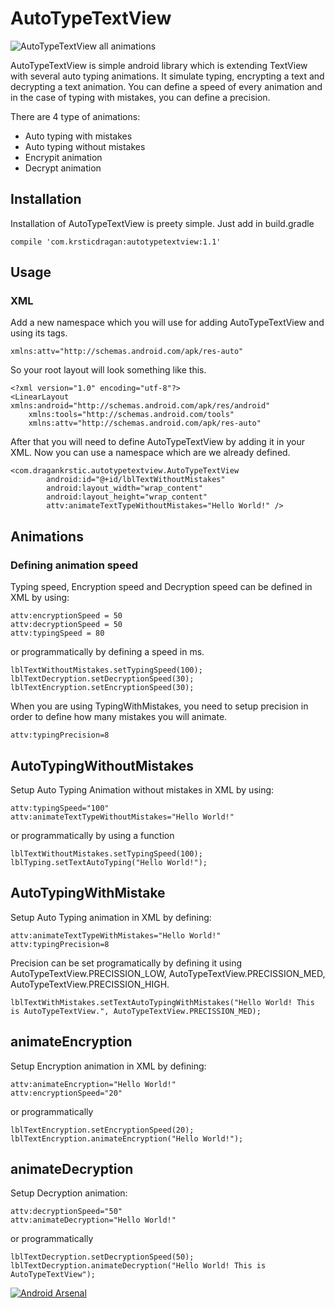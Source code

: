 # AutoTypeTextView
![AutoTypeTextView all animations](http://www.dragankrstic.com/autotypetextview/allanimation.gif)

AutoTypeTextView is simple android library which is extending TextView with several auto typing animations. It simulate typing, encrypting a text and decrypting a text animation. You can define a speed of every animation and in the case of typing with mistakes, you can define a precision. 

There are 4 type of animations:
  - Auto typing with mistakes
  - Auto typing without mistakes
  - Encrypit animation
  - Decrypt animation

## Installation
Installation of AutoTypeTextView is preety simple. Just add in build.gradle
```
compile 'com.krsticdragan:autotypetextview:1.1'
```

## Usage

### XML

Add a new namespace which you will use for adding AutoTypeTextView and using its tags. 
```
xmlns:attv="http://schemas.android.com/apk/res-auto"
```
So your root layout will look something like this.
```
<?xml version="1.0" encoding="utf-8"?>
<LinearLayout xmlns:android="http://schemas.android.com/apk/res/android"
    xmlns:tools="http://schemas.android.com/tools"
    xmlns:attv="http://schemas.android.com/apk/res-auto"
```
After that you will need to define AutoTypeTextView by adding it in your XML. Now you can use a namespace which are we already defined. 
```
<com.dragankrstic.autotypetextview.AutoTypeTextView
        android:id="@+id/lblTextWithoutMistakes"
        android:layout_width="wrap_content"
        android:layout_height="wrap_content"
        attv:animateTextTypeWithoutMistakes="Hello World!" />
```

## Animations

### Defining animation speed

Typing speed, Encryption speed and Decryption speed can be defined in XML by using:
```
attv:encryptionSpeed = 50
attv:decryptionSpeed = 50
attv:typingSpeed = 80
```
or programmatically by defining a speed in ms.
```
lblTextWithoutMistakes.setTypingSpeed(100);
lblTextDecryption.setDecryptionSpeed(30);
lblTextEncryption.setEncryptionSpeed(30);
```
When you are using TypingWithMistakes, you need to setup precision in order to define how many mistakes you will animate. 
```
attv:typingPrecision=8
```

## AutoTypingWithoutMistakes

Setup Auto Typing Animation without mistakes in XML by using:
```
attv:typingSpeed="100"
attv:animateTextTypeWithoutMistakes="Hello World!"
```
or programmatically by using a function 
```
lblTextWithoutMistakes.setTypingSpeed(100);
lblTyping.setTextAutoTyping("Hello World!");
```

## AutoTypingWithMistake
Setup Auto Typing animation in XML by defining:
```
attv:animateTextTypeWithMistakes="Hello World!"
attv:typingPrecision=8
```
Precision can be set programatically by defining it using AutoTypeTextView.PRECISSION_LOW, AutoTypeTextView.PRECISSION_MED, AutoTypeTextView.PRECISSION_HIGH.
```
lblTextWithMistakes.setTextAutoTypingWithMistakes("Hello World! This is AutoTypeTextView.", AutoTypeTextView.PRECISSION_MED);
```

## animateEncryption
Setup Encryption animation in XML by defining:
```
attv:animateEncryption="Hello World!"
attv:encryptionSpeed="20"
```
or programmatically
```
lblTextEncryption.setEncryptionSpeed(20);
lblTextEncryption.animateEncryption("Hello World!");
```

## animateDecryption
Setup Decryption animation:
```
attv:decryptionSpeed="50"
attv:animateDecryption="Hello World!" 
```
or programmatically
```
lblTextDecryption.setDecryptionSpeed(50);
lblTextDecryption.animateDecryption("Hello World! This is AutoTypeTextView");
```

[![Android Arsenal](https://img.shields.io/badge/Android%20Arsenal-AutoTypingTextView-green.svg?style=true)](https://android-arsenal.com/details/1/4310)
